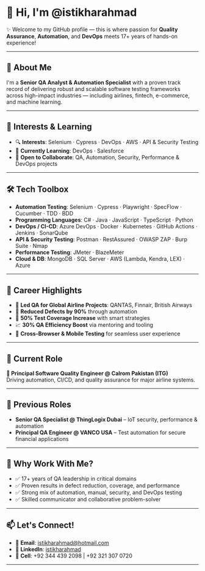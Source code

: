 # 👋 Hi, I'm @istikharahmad

✨ Welcome to my GitHub profile — this is where passion for **Quality Assurance**, **Automation**, and **DevOps** meets 17+ years of hands-on experience!

---

## 🚀 About Me

I'm a **Senior QA Analyst & Automation Specialist** with a proven track record of delivering robust and scalable software testing frameworks across high-impact industries — including airlines, fintech, e-commerce, and machine learning.

---

## 👀 Interests & Learning

- 🔍 **Interests**: Selenium · Cypress · DevOps · AWS · API & Security Testing  
- 🌱 **Currently Learning**: DevOps · Salesforce  
- 💞️ **Open to Collaborate**: QA, Automation, Security, Performance & DevOps projects  

---

## 🛠️ Tech Toolbox

- **Automation Testing**: Selenium · Cypress · Playwright · SpecFlow · Cucumber · TDD · BDD  
- **Programming Languages**: C# · Java · JavaScript · TypeScript · Python  
- **DevOps / CI-CD**: Azure DevOps · Docker · Kubernetes · GitHub Actions · Jenkins · SonarQube  
- **API & Security Testing**: Postman · RestAssured · OWASP ZAP · Burp Suite · Nmap  
- **Performance Testing**: JMeter · BlazeMeter  
- **Cloud & DB**: MongoDB · SQL Server · AWS (Lambda, Kendra, LEX) · Azure

---

## 🌟 Career Highlights

- 🛫 **Led QA for Global Airline Projects**: QANTAS, Finnair, British Airways  
- 🐞 **Reduced Defects by 90%** through automation  
- 🧪 **50% Test Coverage Increase** with smart strategies  
- 📈 **30% QA Efficiency Boost** via mentoring and tooling  
- 📱 **Cross-Browser & Mobile Testing** for seamless user experience

---

## 💼 Current Role

**🔹 Principal Software Quality Engineer @ Calrom Pakistan (ITG)**  
Driving automation, CI/CD, and quality assurance for major airline systems.

---

## 📌 Previous Roles

- **Senior QA Specialist @ ThingLogix Dubai** – IoT security, performance & automation  
- **Principal QA Engineer @ VANCO USA** – Test automation for secure financial applications

---

## 🎯 Why Work With Me?

- ✅ 17+ years of QA leadership in critical domains  
- ✅ Proven results in defect reduction, coverage, and performance  
- ✅ Strong mix of automation, manual, security, and DevOps testing  
- ✅ Skilled communicator and collaborative problem-solver

---

## 📫 Let's Connect!

- 📧 **Email**: [istikharahmad@hotmail.com](mailto:istikharahmad@hotmail.com)  
- 🔗 **LinkedIn**: [istikharahmad](https://www.linkedin.com/in/istikharahmad/)  
- 📱 **Cell**: +92 344 439 2098 | +92 321 307 0720

---



